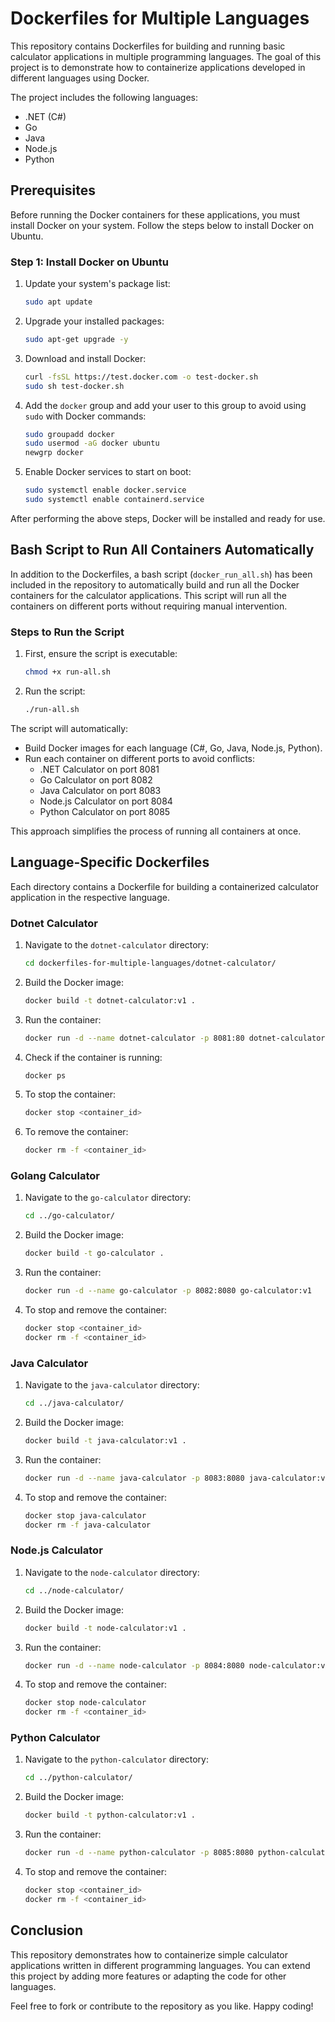 
# Dockerfiles for Multiple Languages

This repository contains Dockerfiles for building and running basic calculator applications in multiple programming languages. The goal of this project is to demonstrate how to containerize applications developed in different languages using Docker.

The project includes the following languages:
- .NET (C#)
- Go
- Java
- Node.js
- Python

## Prerequisites

Before running the Docker containers for these applications, you must install Docker on your system. Follow the steps below to install Docker on Ubuntu.

### Step 1: Install Docker on Ubuntu

1. Update your system's package list:
   ```bash
   sudo apt update
   ```

2. Upgrade your installed packages:
   ```bash
   sudo apt-get upgrade -y
   ```

3. Download and install Docker:
   ```bash
   curl -fsSL https://test.docker.com -o test-docker.sh
   sudo sh test-docker.sh
   ```

4. Add the `docker` group and add your user to this group to avoid using `sudo` with Docker commands:
   ```bash
   sudo groupadd docker
   sudo usermod -aG docker ubuntu
   newgrp docker
   ```

5. Enable Docker services to start on boot:
   ```bash
   sudo systemctl enable docker.service
   sudo systemctl enable containerd.service
   ```

After performing the above steps, Docker will be installed and ready for use.

## Bash Script to Run All Containers Automatically

In addition to the Dockerfiles, a bash script (`docker_run_all.sh`) has been included in the repository to automatically build and run all the Docker containers for the calculator applications. This script will run all the containers on different ports without requiring manual intervention.

### Steps to Run the Script

1. First, ensure the script is executable:
   ```bash
   chmod +x run-all.sh
   ```

2. Run the script:
   ```bash
   ./run-all.sh
   ```

The script will automatically:
- Build Docker images for each language (C#, Go, Java, Node.js, Python).
- Run each container on different ports to avoid conflicts:
  - .NET Calculator on port 8081
  - Go Calculator on port 8082
  - Java Calculator on port 8083
  - Node.js Calculator on port 8084
  - Python Calculator on port 8085

This approach simplifies the process of running all containers at once.

## Language-Specific Dockerfiles

Each directory contains a Dockerfile for building a containerized calculator application in the respective language.

### Dotnet Calculator

1. Navigate to the `dotnet-calculator` directory:
   ```bash
   cd dockerfiles-for-multiple-languages/dotnet-calculator/
   ```

2. Build the Docker image:
   ```bash
   docker build -t dotnet-calculator:v1 .
   ```

3. Run the container:
   ```bash
   docker run -d --name dotnet-calculator -p 8081:80 dotnet-calculator:v1
   ```

4. Check if the container is running:
   ```bash
   docker ps
   ```

5. To stop the container:
   ```bash
   docker stop <container_id>
   ```

6. To remove the container:
   ```bash
   docker rm -f <container_id>
   ```

### Golang Calculator

1. Navigate to the `go-calculator` directory:
   ```bash
   cd ../go-calculator/
   ```

2. Build the Docker image:
   ```bash
   docker build -t go-calculator .
   ```

3. Run the container:
   ```bash
   docker run -d --name go-calculator -p 8082:8080 go-calculator:v1
   ```

4. To stop and remove the container:
   ```bash
   docker stop <container_id>
   docker rm -f <container_id>
   ```

### Java Calculator

1. Navigate to the `java-calculator` directory:
   ```bash
   cd ../java-calculator/
   ```

2. Build the Docker image:
   ```bash
   docker build -t java-calculator:v1 .
   ```

3. Run the container:
   ```bash
   docker run -d --name java-calculator -p 8083:8080 java-calculator:v1
   ```

4. To stop and remove the container:
   ```bash
   docker stop java-calculator
   docker rm -f java-calculator
   ```

### Node.js Calculator

1. Navigate to the `node-calculator` directory:
   ```bash
   cd ../node-calculator/
   ```

2. Build the Docker image:
   ```bash
   docker build -t node-calculator:v1 .
   ```

3. Run the container:
   ```bash
   docker run -d --name node-calculator -p 8084:8080 node-calculator:v1
   ```

4. To stop and remove the container:
   ```bash
   docker stop node-calculator
   docker rm -f <container_id>
   ```

### Python Calculator

1. Navigate to the `python-calculator` directory:
   ```bash
   cd ../python-calculator/
   ```

2. Build the Docker image:
   ```bash
   docker build -t python-calculator:v1 .
   ```

3. Run the container:
   ```bash
   docker run -d --name python-calculator -p 8085:8080 python-calculator:v1
   ```

4. To stop and remove the container:
   ```bash
   docker stop <container_id>
   docker rm -f <container_id>
   ```

## Conclusion

This repository demonstrates how to containerize simple calculator applications written in different programming languages. You can extend this project by adding more features or adapting the code for other languages. 

Feel free to fork or contribute to the repository as you like. Happy coding!